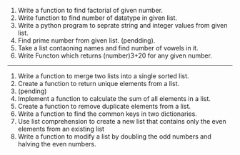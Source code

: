 1) Write a function to find factorial of given number.
2) Write function to find number of datatype in given list.
3) Write a python program to seprate string and integer values from given list.
4) Find prime number from given list. (pendding).
5) Take a list contaoning names and find number of vowels in it.
6) Write Functon which returns (number)3+20 for any given number.
-----------------------------------------------------------------------------------
1. Write a function to merge two lists into a single sorted list.
2. Create a function to return unique elements from a list.
3. (pending)
4. Implement a function to calculate the sum of all elements in a list.
5. Create a function to remove duplicate elements from a list.
6. Write a function to find the common keys in two dictionaries.
7. Use list comprehension to create a new list that contains only the even elements from an existing list
8. Write a function to modify a list by doubling the odd numbers and halving the even numbers.
